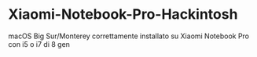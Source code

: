 # Xiaomi-Notebook-Pro-Hackintosh
macOS Big Sur/Monterey correttamente installato su Xiaomi Notebook Pro con i5 o i7 di 8 gen
